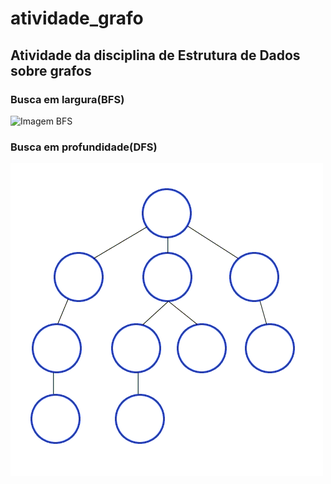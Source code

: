 # atividade_grafo
## Atividade da disciplina de Estrutura de Dados sobre grafos

### Busca em largura(BFS)
![Imagem BFS](https://upload.wikimedia.org/wikipedia/commons/5/5d/Breadth-First-Search-Algorithm.gif)

### Busca em profundidade(DFS)
![Imagem DFS](https://github.com/Scheffel-V/Computer-Science/blob/master/Depth-First-Search.gif?raw=true)
